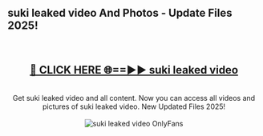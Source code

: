 <h2>suki leaked video And Photos - Update Files 2025!</h2>
<br>
<div align="center">
<h2><a href="https://top-ai-tools.click/QrbHav" rel="nofollow">🔴 CLICK HERE 🌐==►► suki leaked video</a></h2>
<br>
Get suki leaked video and all content. Now you can access all videos and pictures of suki leaked video. New Updated Files 2025!
<br>
<br>
<a href="https://top-ai-tools.click/QrbHav" rel="nofollow" data-target="animated-image.originalLink"><img src="https://i.ibb.co.com/WyWwxjT/player-gif2.gif" alt="suki leaked video OnlyFans" style="max-width: 100%; display: inline-block;" data-target="animated-image.originalImage"></a>
</div>
<br>